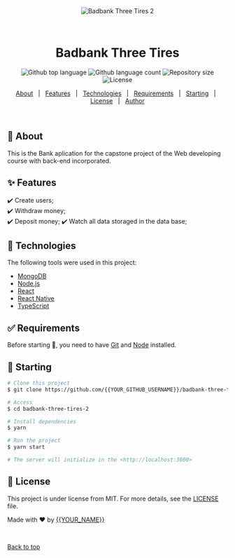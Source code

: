 <div align="center" id="top"> 
  <img src="./.github/app.gif" alt="Badbank Three Tires 2" />

  &#xa0;

  <!-- <a href="https://badbankthreetires2.netlify.app">Demo</a> -->
</div>

<h1 align="center">Badbank Three Tires</h1>

<p align="center">
  <img alt="Github top language" src="https://img.shields.io/github/languages/top/{{YOUR_GITHUB_USERNAME}}/badbank-three-tires-2?color=56BEB8">

  <img alt="Github language count" src="https://img.shields.io/github/languages/count/{{YOUR_GITHUB_USERNAME}}/badbank-three-tires-2?color=56BEB8">

  <img alt="Repository size" src="https://img.shields.io/github/repo-size/{{YOUR_GITHUB_USERNAME}}/badbank-three-tires-2?color=56BEB8">

  <img alt="License" src="https://img.shields.io/github/license/{{YOUR_GITHUB_USERNAME}}/badbank-three-tires-2?color=56BEB8">

  <!-- <img alt="Github issues" src="https://img.shields.io/github/issues/{{YOUR_GITHUB_USERNAME}}/badbank-three-tires-2?color=56BEB8" /> -->

  <!-- <img alt="Github forks" src="https://img.shields.io/github/forks/{{YOUR_GITHUB_USERNAME}}/badbank-three-tires-2?color=56BEB8" /> -->

  <!-- <img alt="Github stars" src="https://img.shields.io/github/stars/{{YOUR_GITHUB_USERNAME}}/badbank-three-tires-2?color=56BEB8" /> -->
</p>

<!-- Status -->

<!-- <h4 align="center"> 
	🚧  Badbank 2.0 🚀 Under construction...  🚧
</h4> 

<hr> -->

<p align="center">
  <a href="#dart-about">About</a> &#xa0; | &#xa0; 
  <a href="#sparkles-features">Features</a> &#xa0; | &#xa0;
  <a href="#rocket-technologies">Technologies</a> &#xa0; | &#xa0;
  <a href="#white_check_mark-requirements">Requirements</a> &#xa0; | &#xa0;
  <a href="#checkered_flag-starting">Starting</a> &#xa0; | &#xa0;
  <a href="#memo-license">License</a> &#xa0; | &#xa0;
  <a href="https://github.com/{{YOUR_GITHUB_USERNAME}}" target="_blank">Author</a>
</p>

<br>

## :dart: About ##

This is the Bank aplication for the capstone project of the Web developing course with back-end incorporated.

## :sparkles: Features ##

:heavy_check_mark: Create users;\
:heavy_check_mark: Withdraw money;\
:heavy_check_mark: Deposit money;
:heavy_check_mark: Watch all data storaged in the data base;

## :rocket: Technologies ##

The following tools were used in this project:

- [MongoDB](https://www.mongodb.com/)
- [Node.js](https://nodejs.org/en/)
- [React](https://pt-br.reactjs.org/)
- [React Native](https://reactnative.dev/)
- [TypeScript](https://www.typescriptlang.org/)

## :white_check_mark: Requirements ##

Before starting :checkered_flag:, you need to have [Git](https://git-scm.com) and [Node](https://nodejs.org/en/) installed.

## :checkered_flag: Starting ##

```bash
# Clone this project
$ git clone https://github.com/{{YOUR_GITHUB_USERNAME}}/badbank-three-tires-2

# Access
$ cd badbank-three-tires-2

# Install dependencies
$ yarn

# Run the project
$ yarn start

# The server will initialize in the <http://localhost:3000>
```

## :memo: License ##

This project is under license from MIT. For more details, see the [LICENSE](LICENSE.md) file.


Made with :heart: by <a href="https://github.com/{{YOUR_GITHUB_USERNAME}}" target="_blank">{{YOUR_NAME}}</a>

&#xa0;

<a href="#top">Back to top</a>
